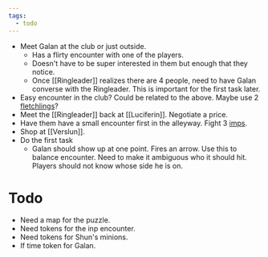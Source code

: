 ```yaml
---
tags:
  - todo
---
```

* Meet Galan at the club or just outside.
	* Has a flirty encounter with one of the players. 
	* Doesn't have to be super interested in them but enough that they notice.
	* Once [[Ringleader]] realizes there are 4 people, need to have Galan converse with the Ringleader. This is important for the first task later.
* Easy encounter in the club? Could be related to the above. Maybe use 2 [fletchlings](https://2e.aonprd.com/Monsters.aspx?ID=669)?
* Meet the [[Ringleader]] back at [[Luciferin]]. Negotiate a price.
* Have them have a small encounter first in the alleyway. Fight 3 [imps](https://2e.aonprd.com/Monsters.aspx?ID=109).
* Shop at [[Verslun]].
* Do the first task 
	* Galan should show up at one point. Fires an arrow. Use this to balance encounter. Need to make it ambiguous who it should hit. Players should not know whose side he is on.
# Todo
* Need a map for the puzzle.
* Need tokens for the inp encounter.
* Need tokens for Shun's minions.
* If time token for Galan.